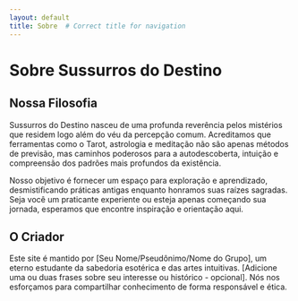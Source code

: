 ```yaml
---
layout: default
title: Sobre  # Correct title for navigation
---
```


# Sobre Sussurros do Destino

<!-- Use Markdown H2 headings directly -->
## Nossa Filosofia

Sussurros do Destino nasceu de uma profunda reverência pelos mistérios que residem logo além do véu da percepção comum. Acreditamos que ferramentas como o Tarot, astrologia e meditação não são apenas métodos de previsão, mas caminhos poderosos para a autodescoberta, intuição e compreensão dos padrões mais profundos da existência.

Nosso objetivo é fornecer um espaço para exploração e aprendizado, desmistificando práticas antigas enquanto honramos suas raízes sagradas. Seja você um praticante experiente ou esteja apenas começando sua jornada, esperamos que encontre inspiração e orientação aqui.

<!-- Use Markdown H2 headings directly -->
## O Criador

Este site é mantido por [Seu Nome/Pseudônimo/Nome do Grupo], um eterno estudante da sabedoria esotérica e das artes intuitivas. [Adicione uma ou duas frases sobre seu interesse ou histórico - opcional]. Nós nos esforçamos para compartilhar conhecimento de forma responsável e ética.

<!-- If you NEED section styling later, you can wrap generated HTML with CSS selectors -->